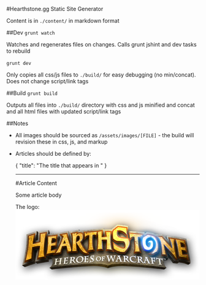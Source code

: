 #Hearthstone.gg Static Site Generator

Content is in ``./content/`` in markdown format



##Dev
``grunt watch``

Watches and regenerates files on changes.  Calls grunt jshint and dev tasks to rebuild

``grunt dev``

Only copies all css/js files to ``./build/`` for easy debugging (no min/concat).  Does not change script/link tags



##Build
``grunt build``

Outputs all files into ``./build/`` directory with css and js minified and concat and all html files with updated script/link tags



##Notes

* All images should be sourced as ``/assets/images/[FILE]`` - the build will revision these in css, js, and markup

* Articles should be defined by:

	{
		"title": "The title that appears in <title></title>"
	}

	---

	#Article Content

	Some article body

	The logo:
	![HS LOGO](/assets/images/logo.png)